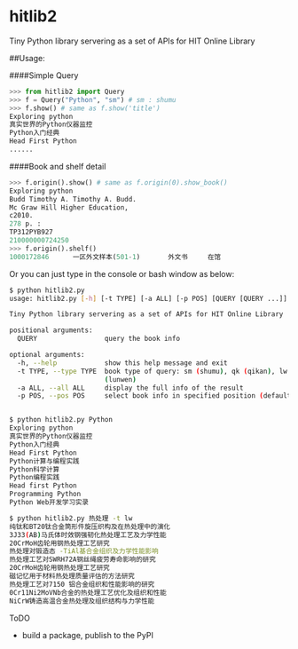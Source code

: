 hitlib2
=======

Tiny Python library servering as a set of APIs for HIT Online Library

##Usage:

####Simple Query
```python
>>> from hitlib2 import Query
>>> f = Query("Python", "sm") # sm : shumu
>>> f.show() # same as f.show('title')
Exploring python 
真实世界的Python仪器监控
Python入门经典
Head First Python
......
```
####Book and shelf detail
```python
>>> f.origin().show() # same as f.origin(0).show_book()
Exploring python 
Budd Timothy A. Timothy A. Budd.
Mc Graw Hill Higher Education,
c2010.
278 p. :
TP312PYB927
210000000724250
>>> f.origin().shelf()
1000172846		一区外文样本(501-1)		外文书		在馆	
```

Or you can just type in the console or bash window as below:

```bash
$ python hitlib2.py
usage: hitlib2.py [-h] [-t TYPE] [-a ALL] [-p POS] [QUERY [QUERY ...]]

Tiny Python library servering as a set of APIs for HIT Online Library

positional arguments:
  QUERY                 query the book info

optional arguments:
  -h, --help            show this help message and exit
  -t TYPE, --type TYPE  book type of query: sm (shumu), qk (qikan), lw
                        (lunwen)
  -a ALL, --all ALL     display the full info of the result
  -p POS, --pos POS     select book info in specified position (default: 1)


$ python hitlib2.py Python
Exploring python 
真实世界的Python仪器监控
Python入门经典
Head First Python
Python计算与编程实践
Python科学计算
Python编程实践
Head first Python 
Programming Python 
Python Web开发学习实录

$ python hitlib2.py 热处理 -t lw
纯钛和BT20钛合金筒形件旋压织构及在热处理中的演化
3J33(AB)马氏体时效钢强韧化热处理工艺及力学性能
20CrMoH齿轮用钢热处理工艺研究
热处理对锻造态 -TiAl基合金组织及力学性能影响
热处理工艺对SWRH72A钢丝绳疲劳寿命影响的研究
20CrMoH齿轮用钢热处理工艺研究
磁记忆用于材料热处理质量评估的方法研究
热处理工艺对7150 铝合金组织和性能影响的研究
0Cr11Ni2MoVNb合金的热处理工艺优化及组织和性能
NiCrW铸造高温合金热处理及组织结构与力学性能
```
ToDO
* build a package, publish to the PyPI

